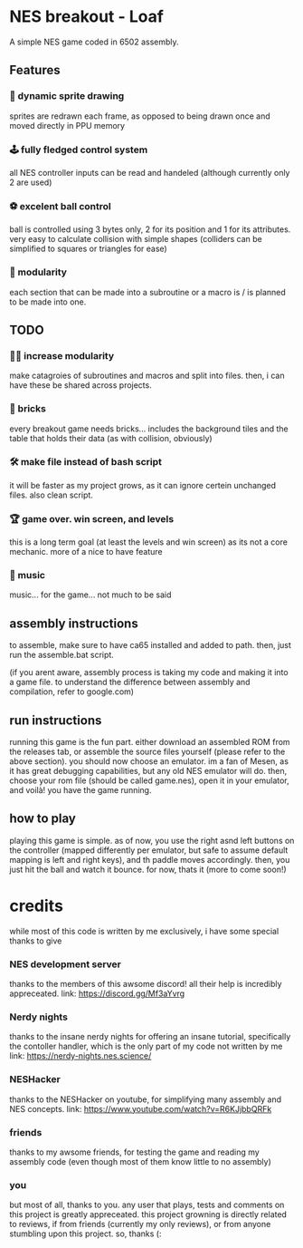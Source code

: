 
# NES breakout - Loaf

A simple NES game coded in 6502 assembly.


## Features
### 👾 dynamic sprite drawing
sprites are redrawn each frame, as opposed to being drawn once and moved directly in PPU memory
### 🕹️ fully fledged control system
all NES controller inputs can be read and handeled (although currently only 2 are used)
### ⚽ excelent ball control
ball is controlled using 3 bytes only, 2 for its position and 1 for its attributes. very easy to calculate collision with simple shapes (colliders can be simplified to squares or triangles for ease)
### 🧩 modularity
each section that can be made into a subroutine or a macro is / is planned to be made into one. 

## TODO
### 🧩🧩 increase modularity
make catagroies of subroutines and macros and split into files. then, i can have these be shared across projects.
### 🧱 bricks
every breakout game needs bricks... includes the background tiles and the table that holds their data (as with collision, obviously)
### 🛠️ make file instead of bash script
it will be faster as my project grows, as it can ignore certein unchanged files. also clean script.
### 🏆 game over. win screen, and levels
this is a long term goal (at least the levels and win screen) as its not a core mechanic. more of a nice to have feature
### 🎵 music
music... for the game... not much to be said
## assembly instructions
to assemble, make sure to have ca65 installed and added to path. then, just run the assemble.bat script.

(if you arent aware, assembly process is taking my code and making it into a game file. to understand the difference between assembly and compilation, refer to google.com)


## run instructions
running this game is the fun part. either download an assembled ROM  from the releases tab, or assemble the source files yourself (please refer to the above section).
you should now choose an emulator. im a fan of Mesen, as it has great debugging capabilities, but any old NES emulator will do.
then, choose your rom file (should be called game.nes), open it in your emulator, and voilà! you have the game running.



## how to play

playing this game is simple. as of now, you use the right asnd left buttons on the controller (mapped differently per emulator, but safe to assume default mapping is left and right keys), and th paddle moves accordingly. then, you just hit the ball and watch it bounce. for now, thats it (more to come soon!)


# credits
while most of this code is written by me exclusively, i have some special thanks to give
### NES development server
thanks to the members of this awsome discord! all their help is incredibly appreceated. 
link: https://discord.gg/Mf3aYvrg
### Nerdy nights
thanks to the insane nerdy nights for offering an insane tutorial, specifically the contoller handler, which is the only part of my code not written by me
link: https://nerdy-nights.nes.science/
### NESHacker
thanks to the NESHacker on youtube, for simplifying many assembly and NES concepts.
link: https://www.youtube.com/watch?v=R6KJjbbQRFk
### friends
thanks to my awsome friends, for testing the game and reading my assembly code (even though most of them know little to no assembly)
### you 
but most of all, thanks to you. any user that plays, tests and comments on this project is greatly appreceated. this project growning is directly related to reviews, if from friends (currently my only reviews), or from anyone stumbling upon this project. so, thanks (:
